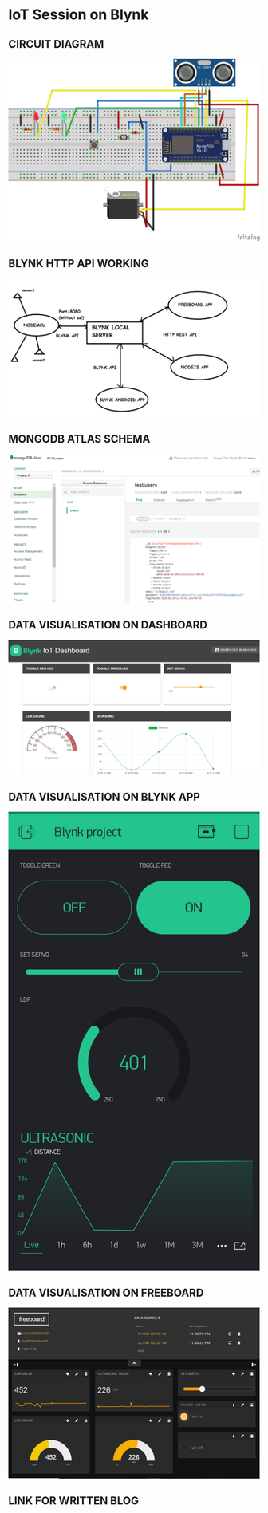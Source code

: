 # IoT Session on Blynk

## CIRCUIT DIAGRAM

![](circuit.png)


## BLYNK HTTP API WORKING

![](working.png)

## MONGODB ATLAS SCHEMA

![](mongodb-snapshot.png)

## DATA VISUALISATION ON DASHBOARD

![](blynk-nodeapp.png)

## DATA VISUALISATION ON BLYNK APP

![](IMG_20200320_163619.jpg)

## DATA VISUALISATION ON FREEBOARD

![](freeboard/blynk-freeboard.png)

## LINK FOR WRITTEN BLOG

